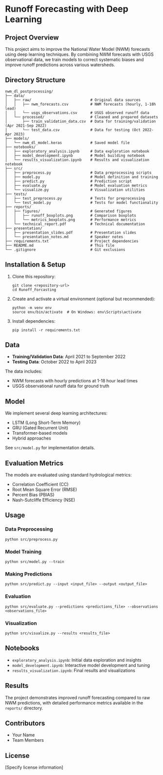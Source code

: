 # Runoff Forecasting with Deep Learning

## Project Overview
This project aims to improve the National Water Model (NWM) forecasts using deep learning techniques. By combining NWM forecasts with USGS observational data, we train models to correct systematic biases and improve runoff predictions across various watersheds.

## Directory Structure
```
nwm_dl_postprocessing/
├── data/
│   ├── raw/                           # Original data sources
│   │   ├── nwm_forecasts.csv          # NWM forecasts (hourly, 1-18h lead)
│   │   └── usgs_observations.csv      # USGS observed runoff data
│   └── processed/                     # Cleaned and prepared datasets
│       ├── train_validation_data.csv  # Data for training/validation (Apr 2021-Sep 2022)
│       └── test_data.csv              # Data for testing (Oct 2022-Apr 2023)
├── models/
│   └── nwm_dl_model.keras             # Saved model file
├── notebooks/
│   ├── exploratory_analysis.ipynb     # Data exploration notebook
│   ├── model_development.ipynb        # Model building notebook
│   └── results_visualization.ipynb    # Results and visualization notebook
├── src/
│   ├── preprocess.py                  # Data preprocessing scripts
│   ├── model.py                       # Model definition and training
│   ├── predict.py                     # Prediction script
│   ├── evaluate.py                    # Model evaluation metrics
│   └── visualize.py                   # Visualization utilities
├── tests/
│   ├── test_preprocess.py             # Tests for preprocessing
│   └── test_model.py                  # Tests for model functionality
├── reports/
│   ├── figures/                       # Generated figures
│   │   ├── runoff_boxplots.png        # Comparison boxplots
│   │   └── metrics_boxplots.png       # Performance metrics
│   └── technical_report.pdf           # Technical documentation
├── presentation/
│   ├── presentation_slides.pdf        # Presentation slides
│   └── presentation_notes.md          # Speaker notes
├── requirements.txt                   # Project dependencies
├── README.md                          # This file
└── .gitignore                         # Git exclusions
```

## Installation & Setup

1. Clone this repository:
   ```
   git clone <repository-url>
   cd Runoff_Forcasting
   ```

2. Create and activate a virtual environment (optional but recommended):
   ```
   python -m venv env
   source env/bin/activate  # On Windows: env\Scripts\activate
   ```

3. Install dependencies:
   ```
   pip install -r requirements.txt
   ```

## Data

- **Training/Validation Data**: April 2021 to September 2022
- **Testing Data**: October 2022 to April 2023

The data includes:
- NWM forecasts with hourly predictions at 1-18 hour lead times
- USGS observational runoff data for ground truth

## Model

We implement several deep learning architectures:
- LSTM (Long Short-Term Memory)
- GRU (Gated Recurrent Unit)
- Transformer-based models
- Hybrid approaches

See `src/model.py` for implementation details.

## Evaluation Metrics

The models are evaluated using standard hydrological metrics:
- Correlation Coefficient (CC)
- Root Mean Square Error (RMSE)
- Percent Bias (PBIAS)
- Nash-Sutcliffe Efficiency (NSE)

## Usage

### Data Preprocessing
```
python src/preprocess.py
```

### Model Training
```
python src/model.py --train
```

### Making Predictions
```
python src/predict.py --input <input_file> --output <output_file>
```

### Evaluation
```
python src/evaluate.py --predictions <predictions_file> --observations <observations_file>
```

### Visualization
```
python src/visualize.py --results <results_file>
```

## Notebooks

- `exploratory_analysis.ipynb`: Initial data exploration and insights
- `model_development.ipynb`: Interactive model development and tuning
- `results_visualization.ipynb`: Final results and visualizations

## Results

The project demonstrates improved runoff forecasting compared to raw NWM predictions, with detailed performance metrics available in the `reports/` directory.

## Contributors

- Your Name
- Team Members

## License

[Specify license information]
